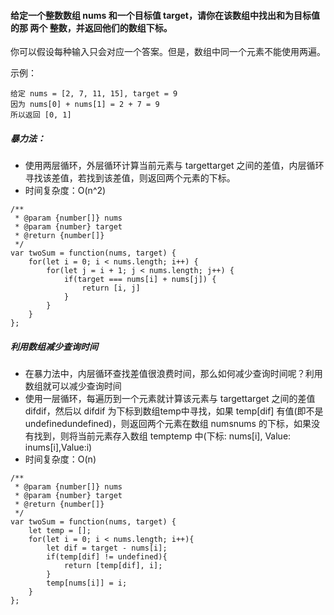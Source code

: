 #### 给定一个整数数组 nums 和一个目标值 target，请你在该数组中找出和为目标值的那 两个 整数，并返回他们的数组下标。

你可以假设每种输入只会对应一个答案。但是，数组中同一个元素不能使用两遍。

示例：  

```
给定 nums = [2, 7, 11, 15], target = 9
因为 nums[0] + nums[1] = 2 + 7 = 9
所以返回 [0, 1]
```

##### 暴力法：
* 使用两层循环，外层循环计算当前元素与 targettarget 之间的差值，内层循环寻找该差值，若找到该差值，则返回两个元素的下标。
* 时间复杂度：O(n^2)

```
/**
 * @param {number[]} nums
 * @param {number} target
 * @return {number[]}
 */
var twoSum = function(nums, target) {
    for(let i = 0; i < nums.length; i++) {
		for(let j = i + 1; j < nums.length; j++) {
			if(target === nums[i] + nums[j]) {
				return [i, j]
			}
		}
	}
};
```

##### 利用数组减少查询时间
* 在暴力法中，内层循环查找差值很浪费时间，那么如何减少查询时间呢？利用数组就可以减少查询时间
* 使用一层循环，每遍历到一个元素就计算该元素与 targettarget 之间的差值 difdif，然后以 difdif 为下标到数组temp中寻找，如果 temp[dif] 有值(即不是 undefinedundefined)，则返回两个元素在数组 numsnums 的下标，如果没有找到，则将当前元素存入数组 temptemp 中(下标: nums[i], Value: inums[i],Value:i) 
* 时间复杂度：O(n)

```
/**
 * @param {number[]} nums
 * @param {number} target
 * @return {number[]}
 */
var twoSum = function(nums, target) {
    let temp = [];
    for(let i = 0; i < nums.length; i++){
        let dif = target - nums[i];
        if(temp[dif] != undefined){
            return [temp[dif], i];
        }
        temp[nums[i]] = i;
    }
};
```